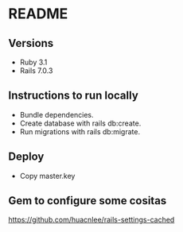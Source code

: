 # README

## Versions

- Ruby 3.1
- Rails 7.0.3

## Instructions to run locally

- Bundle dependencies.
- Create database with rails db:create.
- Run migrations with rails db:migrate.

## Deploy

- Copy master.key

## Gem to configure some cositas

https://github.com/huacnlee/rails-settings-cached
